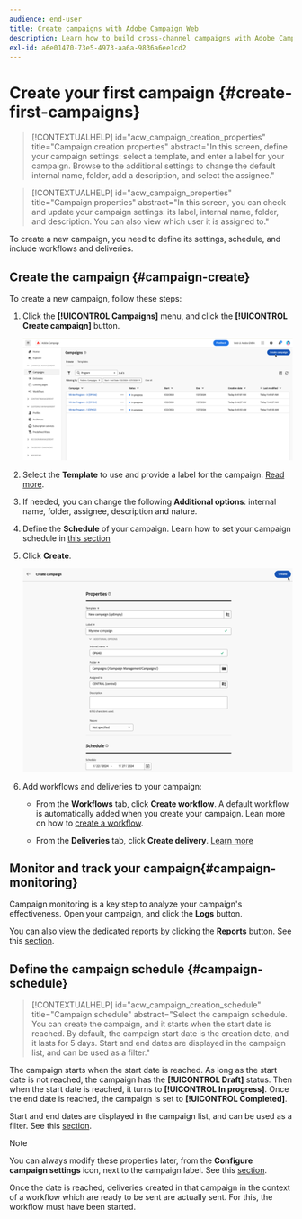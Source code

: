 ```yaml
---
audience: end-user
title: Create campaigns with Adobe Campaign Web
description: Learn how to build cross-channel campaigns with Adobe Campaign Web
exl-id: a6e01470-73e5-4973-aa6a-9836a6ee1cd2
---
```


# Create your first campaign {#create-first-campaigns}

>[!CONTEXTUALHELP]
>id="acw_campaign_creation_properties"
>title="Campaign creation properties"
>abstract="In this screen, define your campaign settings: select a template, and enter a label for your campaign. Browse to the additional settings to change the default internal name, folder, add a description, and select the assignee."

>[!CONTEXTUALHELP]
>id="acw_campaign_properties"
>title="Campaign properties"
>abstract="In this screen, you can check and update your campaign settings: its label, internal name, folder, and description. You can also view which user it is assigned to."

To create a new campaign, you need to define its settings, schedule, and include workflows and deliveries.

## Create the campaign {#campaign-create}

To create a new campaign, follow these steps:

1. Click the **[!UICONTROL Campaigns]** menu, and click the **[!UICONTROL Create campaign]** button.

    ![Create a new campaign](assets/create-campaign-button.png)

1. Select the **Template** to use and provide a label for the campaign. [Read more](manage-campaigns.md#manage-campaign-templates).
1. If needed, you can change the following **Additional options**: internal name, folder, assignee, description and nature.
1. Define the **Schedule** of your campaign. Learn how to set your campaign schedule in [this section](#campaign-schedule)
1. Click **Create**.

    ![Create campaign properties](assets/create-a-campaign-properties.png)

1. Add workflows and deliveries to your campaign:

     * From the **Workflows** tab, click **Create workflow**. A default workflow is automatically added when you create your campaign. Lean more on how to [create a workflow](../workflows/create-workflow.md).

     * From the **Deliveries** tab, click **Create delivery**. [Learn more](../msg/gs-messages.md)

## Monitor and track your campaign{#campaign-monitoring}

Campaign monitoring is a key step to analyze your campaign's effectiveness. Open your campaign, and click the **Logs** button.

You can also view the dedicated reports by clicking the **Reports** button. See this [section](../reporting/campaign-reports.md).


## Define the campaign schedule {#campaign-schedule}

>[!CONTEXTUALHELP]
>id="acw_campaign_creation_schedule"
>title="Campaign schedule"
>abstract="Select the campaign schedule. You can create the campaign, and it starts when the start date is reached. By default, the campaign start date is the creation date, and it lasts for 5 days. Start and end dates are displayed in the campaign list, and can be used as a filter."


The campaign starts when the start date is reached. As long as the start date is not reached, the campaign has the **[!UICONTROL Draft]** status. Then when the start date is reached, it turns to **[!UICONTROL In progress]**. Once the end date is reached, the campaign is set to **[!UICONTROL Completed]**.
   
Start and end dates are displayed in the campaign list, and can be used as a filter. See this [section](manage-campaigns.md#access-campaigns).

>[!NOTE]
>
>You can always modify these properties later, from the **Configure campaign settings** icon, next to the campaign label. See this [section](gs-campaigns.md#campaign-dashboard).

Once the date is reached, deliveries created in that campaign in the context of a workflow which are ready to be sent are actually sent. For this, the workflow must have been started.
 

<!--
    +++WORKF
++screen
## Create a cross-channel campaign {#cross-channel-campaign}


In a cross-channel campaign, a single marketing communication uses different channels. Data is passed between the channels. The customer receives communication through multiple channels based on, for example, their interaction with the previous communication.

-->
<!--
existing campaign: settings button -> properties like when creation
schedule in header


About plans, programs and campaigns
Adobe Campaign allows you to plan marketing campaigns in which you can create and manage different types of activities: emails, SMS messages, push notifications, workflows, landing pages. These campaigns and their contents can be gathered into programs.

The programs and campaigns allow you to regroup and view the different marketing activities that are linked to them.

A program may contain other programs as well as campaigns, workflows, and landing pages. It appears in the timeline and help you organize your marketing activities: you can separate them by country, by brand, by unit, etc.
A campaign enables you to gather all the marketing activities of your choice under a single entity. A campaign may contain emails, SMS, push notifications, direct mails, workflows, and landing pages.
To better organize your marketing plans, Adobe recommends the following hierarchy: Program > Sub-programs > Campaigns > Workflows > Deliveries.

Reports on programs and campaigns allow you to analyze their impact. For example, you can build reports at the campaign level to aggregate data on all deliveries contained in that campaign.

Related topics:

Timeline
About dynamic reports
Creating a campaign
In programs and sub-programs, you can add campaigns. Campaigns can contain marketing activities such as emails, SMS, push notifications, workflows, and landing pages.

From the Adobe Campaign home page, select the Programs & Campaigns card and access a program or sub-program.

Click on the Create button and select Campaign.

In the Creation mode screen, select a campaign type.



The campaign types available are based on templates defined in Resources > Templates > Campaign templates. For more on this, refer to the Managing templates section.

In the Properties screen, enter the name and ID of the campaign.

Select a start and end date to your campaign. These dates only apply to the campaign itself.



Click on Create to confirm the creation of the campaign.

The campaign is created and displayed. Use the Create button to add marketing activities to your campaign.

NOTE
Depending on your license agreement, you may access only some of these activities.

You can also create a campaign from the marketing activity list. You can choose to link the marketing activity to a parent program or sub-program via the properties window of the campaign.


Programs and campaigns icons and statuses
Each program and each campaign in the list has a visual symbol and an icon whose color indicates the execution status. This status depends on the validity period of the program or the campaign.

Gray: the program/campaign has not yet started - Editing status.
Blue: the program/campaign is in progress - In progress status.
Green: the program/campaign has finished - Finished status. By default, the current date is automatically shown as the validity start date and the end date is calculated according to the start date (D+186 days). You can change these dates in the program or campaign properties.


Business.Adobe.com resources
-->
